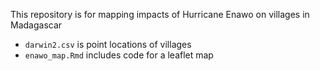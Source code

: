 This repository is for mapping impacts of Hurricane Enawo on villages in Madagascar

* `darwin2.csv` is point locations of villages
* `enawo_map.Rmd` includes code for a leaflet map